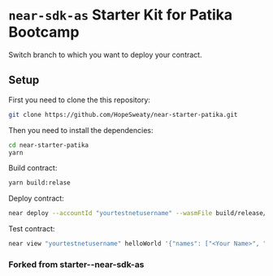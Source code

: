 # `near-sdk-as` Starter Kit for Patika Bootcamp
Switch branch to which you want to deploy your contract.
## Setup
First you need to clone the this repository:

```bash
git clone https://github.com/HopeSweaty/near-starter-patika.git
```

Then you need to install the dependencies:

```bash
cd near-starter-patika
yarn
```

Build contract:

```bash
yarn build:relase
```

Deploy contract:

```bash
near deploy --accountId "yourtestnetusername" --wasmFile build/release/simple.wasm
```

Test contract:

```bash
near view "yourtestnetusername" helloWorld '{"names": ["<Your Name>", "<Friend Name>"]}'
```

### Forked from starter--near-sdk-as 
